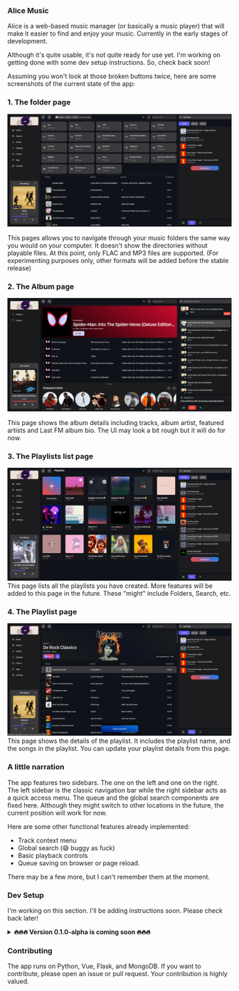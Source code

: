 ### Alice Music

Alice is a web-based music manager (or basically a music player) that will make it easier to find and enjoy your music. Currently in the early stages of development.

Although it's quite usable, it's not quite ready for use yet. I'm working on getting done with some dev setup instructions. So, check back soon!

Assuming you won't look at those broken buttons twice, here are some screenshots of the current state of the app:

### 1. The folder page

![](./images/1.png)

This pages allows you to navigate through your music folders the same way you would on your computer. It doesn't show the directories without playable files. At this point, only FLAC and MP3 files are supported. (For experimenting purposes only, other formats will be added before the stable release)

### 2. The Album page

![](./images/3.png)

This page shows the album details including tracks, album artist, featured artists and Last FM album bio. The UI may look a bit rough but it will do for now.

### 3. The Playlists list page

![](./images/4.png)
This page lists all the playlists you have created. More features will be added to this page in the future. These "might" include Folders, Search, etc.

### 4. The Playlist page

![](./images/2.png)
This page shows the details of the playlist. It includes the playlist name, and the songs in the playlist. You can update your playlist details from this page.

### A little narration

The app features two sidebars. The one on the left and one on the right. The left sidebar is the classic navigation bar while the right sidebar acts as a quick access menu. The queue and the global search components are fixed here. Although they might switch to other locations in the future, the current position will work for now.

Here are some other functional features already implemented:

- Track context menu
- Global search (😅 buggy as fuck)
- Basic playback controls
- Queue saving on browser or page reload.

There may be a few more, but I can't remember them at the moment.

### Dev Setup

I'm working on this section. I'll be adding instructions soon. Please check back later!

<details>
  <summary><b>🔥🔥🔥 Version 0.1.0-alpha is coming soon 🔥🔥🔥</b></summary>

I've been working on this for a while and I'm happy to announce that version 0.1 alpha is almost ready.

Here are some of the features that will be working:

1. Browsing and playing music from your folders
2. Creating playlists
3. Viewing album page
4. Adding single tracks to queue
5. Adding tracks to playlist
6. Customizing playlist, etc

I'm testing this out on my Ubuntu machine. If you have Windows, Mac or FreeBSD, you might run into some issues.

⏩️⏩️⏩️⏩️⏩️

</details>

### Contributing

The app runs on Python, Vue, Flask, and MongoDB. If you want to contribute, please open an issue or pull request. Your contribution is highly valued.
